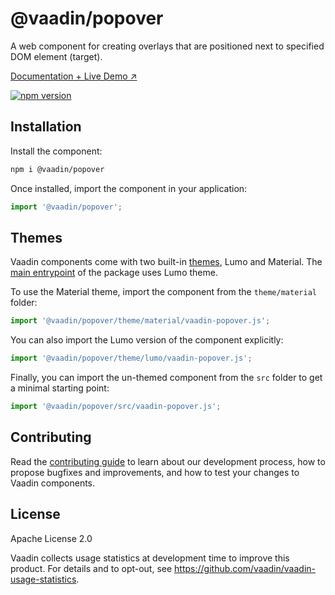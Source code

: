 # @vaadin/popover

A web component for creating overlays that are positioned next to specified DOM element (target).

[Documentation + Live Demo ↗](https://vaadin.com/docs/latest/components/popover)

[![npm version](https://badgen.net/npm/v/@vaadin/popover)](https://www.npmjs.com/package/@vaadin/popover)

## Installation

Install the component:

```sh
npm i @vaadin/popover
```

Once installed, import the component in your application:

```js
import '@vaadin/popover';
```

## Themes

Vaadin components come with two built-in [themes](https://vaadin.com/docs/latest/styling), Lumo and Material.
The [main entrypoint](https://github.com/vaadin/web-components/blob/main/packages/popover/vaadin-popover.js) of the package uses Lumo theme.

To use the Material theme, import the component from the `theme/material` folder:

```js
import '@vaadin/popover/theme/material/vaadin-popover.js';
```

You can also import the Lumo version of the component explicitly:

```js
import '@vaadin/popover/theme/lumo/vaadin-popover.js';
```

Finally, you can import the un-themed component from the `src` folder to get a minimal starting point:

```js
import '@vaadin/popover/src/vaadin-popover.js';
```

## Contributing

Read the [contributing guide](https://vaadin.com/docs/latest/contributing) to learn about our development process, how to propose bugfixes and improvements, and how to test your changes to Vaadin components.

## License

Apache License 2.0

Vaadin collects usage statistics at development time to improve this product.
For details and to opt-out, see https://github.com/vaadin/vaadin-usage-statistics.
